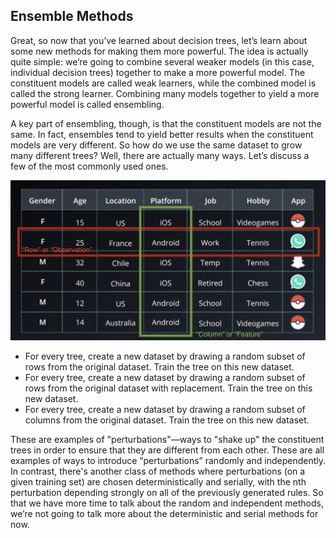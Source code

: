 ## Ensemble Methods
Great, so now that you’ve learned about decision trees, let’s learn about some new methods for making them more powerful. The idea is actually quite simple: we’re going to combine several weaker models (in this case, individual decision trees) together to make a more powerful model. The constituent models are called weak learners, while the combined model is called the strong learner. Combining many models together to yield a more powerful model is called ensembling.

A key part of ensembling, though, is that the constituent models are not the same. In fact, ensembles tend to yield better results when the constituent models are very different. So how do we use the same dataset to grow many different trees? Well, there are actually many ways. Let’s discuss a few of the most commonly used ones.

![alt text](row-column-example-dataset.png "Logo Title Text 1")

* For every tree, create a new dataset by drawing a random subset of rows from the original dataset. Train the tree on this new dataset.
* For every tree, create a new dataset by drawing a random subset of rows from the original dataset with replacement. Train the tree on this new dataset.
* For every tree, create a new dataset by drawing a random subset of columns from the original dataset. Train the tree on this new dataset.

These are examples of "perturbations"—ways to "shake up" the constituent trees in order to ensure that they are different from each other. These are all examples of ways to introduce “perturbations” randomly and independently. In contrast, there's another class of methods where perturbations (on a given training set) are chosen deterministically and serially, with the nth perturbation depending strongly on all of the previously generated rules. So that we have more time to talk about the random and independent methods, we’re not going to talk more about the deterministic and serial methods for now.